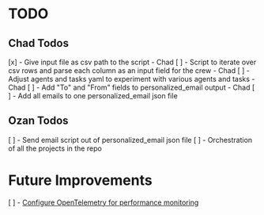 # TODO

## Chad Todos
[x] - Give input file as csv path to the script - Chad
[ ] - Script to iterate over csv rows and parse each column as an input field for the crew - Chad
[ ] - Adjust agents and tasks yaml to experiment with various agents and tasks - Chad
[ ] - Add "To" and "From" fields to personalized_email output - Chad
[ ] - Add all emails to one personalized_email json file

## Ozan Todos
[ ] - Send email script out of personalized_email json file
[ ] - Orchestration of all the projects in the repo


# Future Improvements
[ ] - [Configure OpenTelemetry for performance monitoring](https://docs.crewai.com/how-to/openlit-observability)